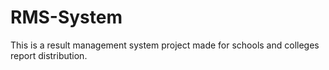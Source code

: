 # RMS-System
This is a result management system project made for schools and colleges report distribution.
